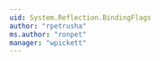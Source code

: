 ```yaml
---
uid: System.Reflection.BindingFlags
author: "rpetrusha"
ms.author: "ronpet"
manager: "wpickett"
---
```

